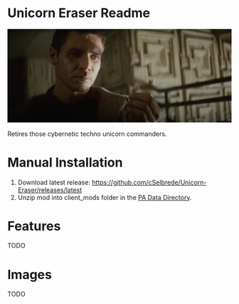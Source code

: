 # Unicorn Eraser Readme
![alt text][crushed-unicorn]

Retires those cybernetic techno unicorn commanders.

# Manual Installation
1. Download latest release: https://github.com/cSelbrede/Unicorn-Eraser/releases/latest
2. Unzip mod into client_mods folder in the [PA Data Directory](https://planetaryannihilation.com/support/troubleshooting/#data-directory).

# Features
TODO

# Images
TODO

[crushed-unicorn]: https://github.com/cSelbrede/Unicorn-Eraser/blob/main/images/crushed-unicorn.png "No More Unicorns"
